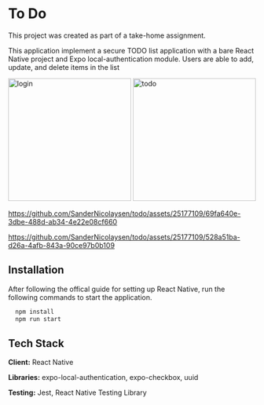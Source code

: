 # To Do

This project was created as part of a take-home assignment.

This application implement a secure TODO list application with a bare React Native project and Expo local-authentication module.
Users are able to add, update, and delete items in the list

<img src="https://github.com/SanderNicolaysen/todo/assets/25177109/1d385fec-b986-423e-a4e8-f1b5d55e9356" alt="login" width="250"/>
<img src="https://github.com/SanderNicolaysen/todo/assets/25177109/1101727e-03f8-4f90-acaf-d8274b2e54ac" alt="todo" width="250"/>

https://github.com/SanderNicolaysen/todo/assets/25177109/69fa640e-3dbe-488d-ab34-4e22e08cf660

https://github.com/SanderNicolaysen/todo/assets/25177109/528a51ba-d26a-4afb-843a-90ce97b0b109

## Installation
After following the offical guide for setting up React Native, run the following commands to start the application.

```bash
  npm install
  npm run start
```


## Tech Stack

**Client:** React Native

**Libraries:** expo-local-authentication, expo-checkbox, uuid

**Testing:** Jest, React Native Testing Library

    

